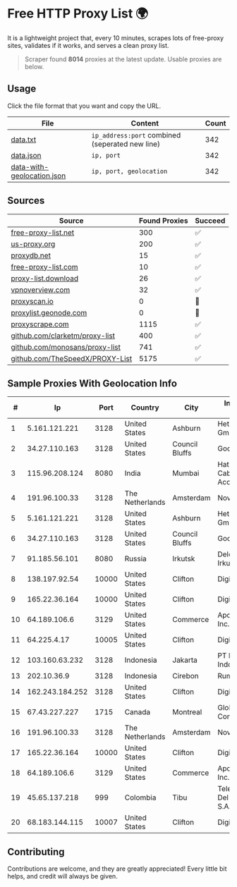 
# Free HTTP Proxy List 🌍

It is a lightweight project that, every 10 minutes, scrapes lots of free-proxy sites, validates if it works, and serves a clean proxy list.


> Scraper found **8014** proxies at the latest update. Usable proxies are below.

## Usage

Click the file format that you want and copy the URL.


|File|Content|Count|
|----|-------|-----|
|[data.txt](https://raw.githubusercontent.com/themiralay/Proxy-List-World/master/data.txt)|`ip_address:port` combined (seperated new line)|342|
|[data.json](https://raw.githubusercontent.com/themiralay/Proxy-List-World/master/data.json)|`ip, port`|342|
|[data-with-geolocation.json](https://raw.githubusercontent.com/themiralay/Proxy-List-World/master/data-with-geolocation.json)|`ip, port, geolocation`|342|

## Sources

|Source|Found Proxies|Succeed|
|------|-------------|-------|
|[free-proxy-list.net](https://free-proxy-list.net)|300|✅|
|[us-proxy.org](https://www.us-proxy.org)|200|✅|
|[proxydb.net](http://proxydb.net)|15|✅|
|[free-proxy-list.com](https://free-proxy-list.com/?page=&port=&type%5B%5D=http&type%5B%5D=https&up_time=0&search=Search)|10|✅|
|[proxy-list.download](https://www.proxy-list.download/HTTP)|26|✅|
|[vpnoverview.com](https://vpnoverview.com/privacy/anonymous-browsing/free-proxy-servers)|32|✅|
|[proxyscan.io](https://www.proxyscan.io)|0|🚫|
|[proxylist.geonode.com](https://proxylist.geonode.com/api/proxy-list?limit=300&page=1&sort_by=lastChecked&sort_type=desc&protocols=http,https)|0|🚫|
|[proxyscrape.com](https://api.proxyscrape.com/v2/?request=displayproxies&protocol=http&timeout=10000&country=all&ssl=all&anonymity=all)|1115|✅|
|[github.com/clarketm/proxy-list](https://raw.githubusercontent.com/clarketm/proxy-list/master/proxy-list-raw.txt)|400|✅|
|[github.com/monosans/proxy-list](https://raw.githubusercontent.com/monosans/proxy-list/main/proxies/http.txt)|741|✅|
|[github.com/TheSpeedX/PROXY-List](https://raw.githubusercontent.com/TheSpeedX/PROXY-List/master/http.txt)|5175|✅|


## Sample Proxies With Geolocation Info

|#|Ip|Port|Country|City|Internet Service Provider|
|-|--|----|-------|----|-------------------------|
|1|5.161.121.221|3128|United States|Ashburn|Hetzner Online GmbH|
|2|34.27.110.163|3128|United States|Council Bluffs|Google LLC|
|3|115.96.208.124|8080|India|Mumbai|Hathway IP over Cable Internet Access|
|4|191.96.100.33|3128|The Netherlands|Amsterdam|NovoServe B.V.|
|5|5.161.121.221|3128|United States|Ashburn|Hetzner Online GmbH|
|6|34.27.110.163|3128|United States|Council Bluffs|Google LLC|
|7|91.185.56.101|8080|Russia|Irkutsk|Delovaya Set' - Irkutsk|
|8|138.197.92.54|10000|United States|Clifton|DigitalOcean, LLC|
|9|165.22.36.164|10000|United States|Clifton|DigitalOcean, LLC|
|10|64.189.106.6|3129|United States|Commerce|Apogee Telecom Inc.|
|11|64.225.4.17|10005|United States|Clifton|DigitalOcean, LLC|
|12|103.160.63.232|3128|Indonesia|Jakarta|PT Herza Digital Indonesia|
|13|202.10.36.9|3128|Indonesia|Cirebon|Rumahweb|
|14|162.243.184.252|3128|United States|Clifton|DigitalOcean, LLC|
|15|67.43.227.227|1715|Canada|Montreal|GloboTech Communications|
|16|191.96.100.33|3128|The Netherlands|Amsterdam|NovoServe B.V.|
|17|165.22.36.164|10000|United States|Clifton|DigitalOcean, LLC|
|18|64.189.106.6|3129|United States|Commerce|Apogee Telecom Inc.|
|19|45.65.137.218|999|Colombia|Tibu|Telecomunicaciones Del Catatumbo S.A.S|
|20|68.183.144.115|10007|United States|Clifton|DigitalOcean, LLC|



## Contributing

Contributions are welcome, and they are greatly appreciated! Every
little bit helps, and credit will always be given.

